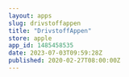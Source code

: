 ```yaml
---
layout: apps
slug: drivstoffappen
title: "DrivstoffAppen"
store: apple
app_id: 1485458535
date: 2023-07-03T09:59:28Z
published: 2020-02-27T08:00:00Z
---
```

